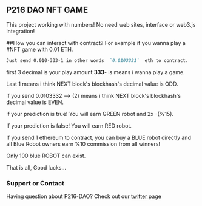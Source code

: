 ## P216 DAO NFT GAME

This project working with numbers! No need web sites, interface or web3.js integration!


##How you can interact with contract?
For example if you wanna play a #NFT game with 0.01 ETH.

```markdown
Just send 0.010-333-1 in other words  `0.0103331`  eth to contract.
```

first 3 decimal is your play amount **333**- is means i wanna play a game.

Last 1 means i think NEXT block's blockhash's decimal value is ODD.

if you send 0.0103332 --> (2) means  i think NEXT block's blockhash's decimal value is EVEN.

if your prediction is true! You will earn GREEN robot and 2x -(%15).

If your prediction is false! You will earn RED robot.

If you send 1 ethereum to contract, you can buy a BLUE robot directly and all Blue Robot owners earn %10 commission from all winners!

Only 100 blue ROBOT can exist.

That is all, Good lucks...


### Support or Contact

Having question about P216-DAO? Check out our [twitter page](https://twitter.com/P216DAO)  

